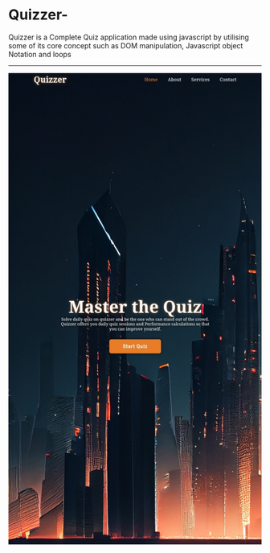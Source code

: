 # Quizzer-
Quizzer is a Complete Quiz application made using javascript by utilising some of its core concept such as DOM manipulation, Javascript object Notation and loops

---
<img src="src/quiz.jpg" alt="DemoQuiz"/>
